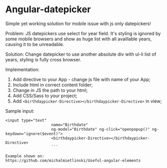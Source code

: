# Angular-datepicker


Simple yet working solution for mobile issue with js only datepickers!


Problem:
JS datepickers use select for year field. It's styling is ignored by some mobile browsers and show as huge list with all availlable years, causing it to be unreadable. 

Solution:
Change datepicker to use another absolute div with ul-li list of years, styling is fully cross browser.



Implementation:
 1. Add directive to your App - change js file with name of your App;
 2. Include html in correct content folder;
 3. Change in JS the path to your html;
 4. Add CSS/Sass to your project;
 5. Add `<birthdaypicker-Directive></birthdaypicker-Directive>` in view;

 
 Sample input:
 ```
 <input type="text"
                     name="Birthdate"
                     ng-model="Birthdate" ng-click="openpopup()" ng-keydown="ignore($event)">
					 <birthdaypicker-Directive></birthdaypicker-Directive>
					 ```
					 
Example shown on:
https://github.com/michalmietlinski/Useful-angular-elements